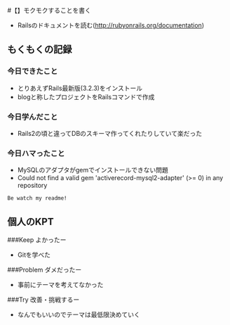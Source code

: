#【】モクモクすることを書く
* Railsのドキュメントを読む(http://rubyonrails.org/documentation)

## もくもくの記録
### 今日できたこと
* とりあえずRails最新版(3.2.3)をインストール
* blogと称したプロジェクトをRailsコマンドで作成

### 今日学んだこと
* Rails2の頃と違ってDBのスキーマ作ってくれたりしていて楽だった

### 今日ハマったこと
* MySQLのアダプタがgemでインストールできない問題
* Could not find a valid gem 'activerecord-mysql2-adapter' (>= 0) in any repository

```
Be watch my readme!
```

## 個人のKPT
###Keep よかったー
* Gitを学べた

###Problem ダメだったー
* 事前にテーマを考えてなかった

###Try 改善・挑戦するー
* なんでもいいのでテーマは最低限決めていく


